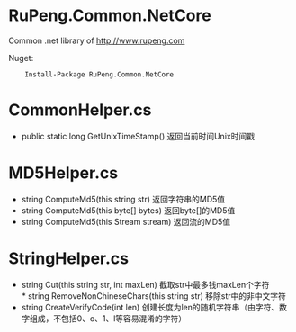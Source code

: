 # RuPeng.Common.NetCore
Common .net library of http://www.rupeng.com

Nuget:  
```
	Install-Package RuPeng.Common.NetCore
```

# CommonHelper.cs
* public static long GetUnixTimeStamp() 返回当前时间Unix时间戳

# MD5Helper.cs
* string ComputeMd5(this string str) 返回字符串的MD5值
* string ComputeMd5(this byte[] bytes) 返回byte[]的MD5值
* string ComputeMd5(this Stream stream) 返回流的MD5值

# StringHelper.cs
* string Cut(this string str, int maxLen)  截取str中最多钱maxLen个字符
* string RemoveNonChineseChars(this string str)  移除str中的非中文字符
* string CreateVerifyCode(int len) 创建长度为len的随机字符串（由字符、数字组成，不包括0、o、1、l等容易混淆的字符）

